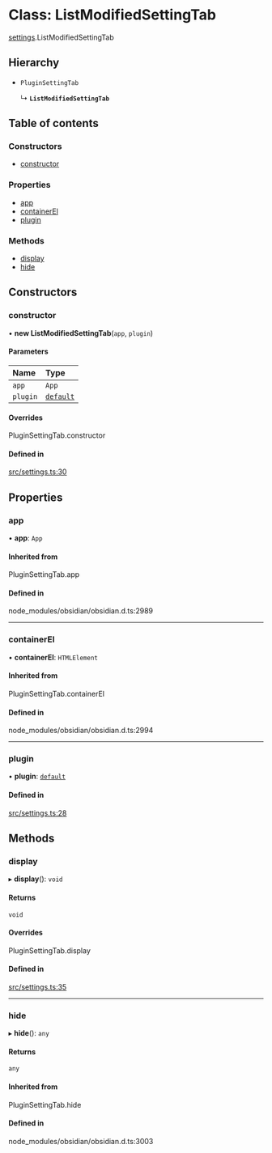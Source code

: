 # Class: ListModifiedSettingTab

[settings](../wiki/settings).ListModifiedSettingTab

## Hierarchy

- `PluginSettingTab`

  ↳ **`ListModifiedSettingTab`**

## Table of contents

### Constructors

- [constructor](../wiki/settings.ListModifiedSettingTab#constructor)

### Properties

- [app](../wiki/settings.ListModifiedSettingTab#app)
- [containerEl](../wiki/settings.ListModifiedSettingTab#containerel)
- [plugin](../wiki/settings.ListModifiedSettingTab#plugin)

### Methods

- [display](../wiki/settings.ListModifiedSettingTab#display)
- [hide](../wiki/settings.ListModifiedSettingTab#hide)

## Constructors

### constructor

• **new ListModifiedSettingTab**(`app`, `plugin`)

#### Parameters

| Name | Type |
| :------ | :------ |
| `app` | `App` |
| `plugin` | [`default`](../wiki/main.default) |

#### Overrides

PluginSettingTab.constructor

#### Defined in

[src/settings.ts:30](https://github.com/franciskafieh/obsidian-list-modified/blob/b7d8481/src/settings.ts#L30)

## Properties

### app

• **app**: `App`

#### Inherited from

PluginSettingTab.app

#### Defined in

node_modules/obsidian/obsidian.d.ts:2989

___

### containerEl

• **containerEl**: `HTMLElement`

#### Inherited from

PluginSettingTab.containerEl

#### Defined in

node_modules/obsidian/obsidian.d.ts:2994

___

### plugin

• **plugin**: [`default`](../wiki/main.default)

#### Defined in

[src/settings.ts:28](https://github.com/franciskafieh/obsidian-list-modified/blob/b7d8481/src/settings.ts#L28)

## Methods

### display

▸ **display**(): `void`

#### Returns

`void`

#### Overrides

PluginSettingTab.display

#### Defined in

[src/settings.ts:35](https://github.com/franciskafieh/obsidian-list-modified/blob/b7d8481/src/settings.ts#L35)

___

### hide

▸ **hide**(): `any`

#### Returns

`any`

#### Inherited from

PluginSettingTab.hide

#### Defined in

node_modules/obsidian/obsidian.d.ts:3003
